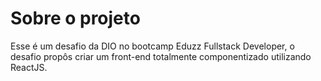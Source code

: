 # Sobre o projeto
Esse é um desafio da DIO no bootcamp Eduzz Fullstack Developer, o desafio propôs criar um front-end totalmente componentizado utilizando ReactJS.
